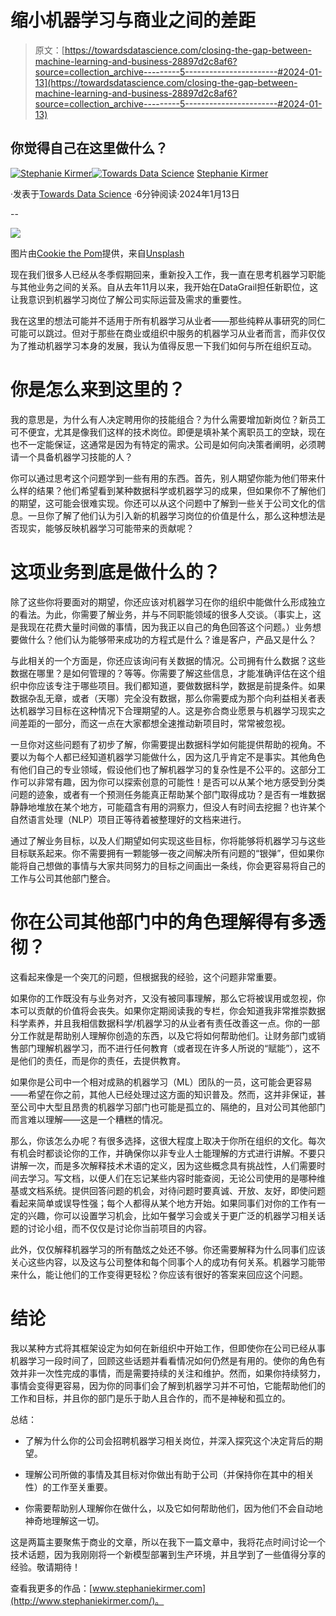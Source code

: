 # 缩小机器学习与商业之间的差距

> 原文：[https://towardsdatascience.com/closing-the-gap-between-machine-learning-and-business-28897d2c8af6?source=collection_archive---------5-----------------------#2024-01-13](https://towardsdatascience.com/closing-the-gap-between-machine-learning-and-business-28897d2c8af6?source=collection_archive---------5-----------------------#2024-01-13)

## 你觉得自己在这里做什么？

[](https://medium.com/@s.kirmer?source=post_page---byline--28897d2c8af6--------------------------------)[![Stephanie Kirmer](../Images/f9d9ef9167febde974c223dd4d8d6293.png)](https://medium.com/@s.kirmer?source=post_page---byline--28897d2c8af6--------------------------------)[](https://towardsdatascience.com/?source=post_page---byline--28897d2c8af6--------------------------------)[![Towards Data Science](../Images/a6ff2676ffcc0c7aad8aaf1d79379785.png)](https://towardsdatascience.com/?source=post_page---byline--28897d2c8af6--------------------------------) [Stephanie Kirmer](https://medium.com/@s.kirmer?source=post_page---byline--28897d2c8af6--------------------------------)

·发表于[Towards Data Science](https://towardsdatascience.com/?source=post_page---byline--28897d2c8af6--------------------------------) ·6分钟阅读·2024年1月13日

--

![](../Images/ce865e5fc1f21d87da7b64d464cb0ba0.png)

图片由[Cookie the Pom](https://unsplash.com/@cookiethepom?utm_source=medium&utm_medium=referral)提供，来自[Unsplash](https://unsplash.com/?utm_source=medium&utm_medium=referral)

现在我们很多人已经从冬季假期回来，重新投入工作，我一直在思考机器学习职能与其他业务之间的关系。自从去年11月以来，我开始在DataGrail担任新职位，这让我意识到机器学习岗位了解公司实际运营及需求的重要性。

我在这里的想法可能并不适用于所有机器学习从业者——那些纯粹从事研究的同仁可能可以跳过。但对于那些在商业或组织中服务的机器学习从业者而言，而非仅仅为了推动机器学习本身的发展，我认为值得反思一下我们如何与所在组织互动。

# **你是怎么来到这里的？**

我的意思是，为什么有人决定聘用你的技能组合？为什么需要增加新岗位？新员工可不便宜，尤其是像我们这样的技术岗位。即便是填补某个离职员工的空缺，现在也不一定能保证，这通常是因为有特定的需求。公司是如何向决策者阐明，必须聘请一个具备机器学习技能的人？

你可以通过思考这个问题学到一些有用的东西。首先，别人期望你能为他们带来什么样的结果？他们希望看到某种数据科学或机器学习的成果，但如果你不了解他们的期望，这可能会很难实现。你还可以从这个问题中了解到一些关于公司文化的信息。一旦你了解了他们认为引入新的机器学习岗位的价值是什么，那么这种想法是否现实，能够反映机器学习可能带来的贡献呢？

# 这项业务到底是做什么的？

除了这些你将要面对的期望，你还应该对机器学习在你的组织中能做什么形成独立的看法。为此，你需要了解业务，并与不同职能领域的很多人交谈。（事实上，这是我现在花费大量时间做的事情，因为我正以自己的角色回答这个问题。）业务想要做什么？他们认为能够带来成功的方程式是什么？谁是客户，产品又是什么？

与此相关的一个方面是，你还应该询问有关数据的情况。公司拥有什么数据？这些数据在哪里？是如何管理的？等等。你需要了解这些信息，才能准确评估在这个组织中你应该专注于哪些项目。我们都知道，要做数据科学，数据是前提条件。如果数据杂乱无章，或者（天哪）完全没有数据，那么你需要成为那个向利益相关者表达机器学习目标在这种情况下合理期望的人。这是弥合商业愿景与机器学习现实之间差距的一部分，而这一点在大家都想全速推动新项目时，常常被忽视。

一旦你对这些问题有了初步了解，你需要提出数据科学如何能提供帮助的视角。不要以为每个人都已经知道机器学习能做什么，因为这几乎肯定不是事实。其他角色有他们自己的专业领域，假设他们也了解机器学习的复杂性是不公平的。这部分工作可以非常有趣，因为你可以探索创意的可能性！是否可以从某个地方感受到分类问题的迹象，或者有一个预测任务能真正帮助某个部门取得成功？是否有一堆数据静静地堆放在某个地方，可能蕴含有用的洞察力，但没人有时间去挖掘？也许某个自然语言处理（NLP）项目正等待着被整理好的文档来进行。

通过了解业务目标，以及人们期望如何实现这些目标，你将能够将机器学习与这些目标联系起来。你不需要拥有一颗能够一夜之间解决所有问题的“银弹”，但如果你能将自己想做的事情与大家共同努力的目标之间画出一条线，你会更容易将自己的工作与公司其他部门整合。

# 你在公司其他部门中的角色理解得有多透彻？

这看起来像是一个突兀的问题，但根据我的经验，这个问题非常重要。

如果你的工作既没有与业务对齐，又没有被同事理解，那么它将被误用或忽视，你本可以贡献的价值将会丧失。如果你定期阅读我的专栏，你会知道我非常推崇数据科学素养，并且我相信数据科学/机器学习的从业者有责任改善这一点。你的一部分工作就是帮助别人理解你创造的东西，以及它将如何帮助他们。让财务部门或销售部门理解机器学习，而不进行任何教育（或者现在许多人所说的“赋能”），这不是他们的责任，而是你的责任，去提供教育。

如果你是公司中一个相对成熟的机器学习（ML）团队的一员，这可能会更容易——希望在你之前，其他人已经处理过这方面的知识普及。然而，这并非保证，甚至公司中大型且昂贵的机器学习部门也可能是孤立的、隔绝的，且对公司其他部门而言难以理解——这是一个糟糕的情况。

那么，你该怎么办呢？有很多选择，这很大程度上取决于你所在组织的文化。每次有机会时都谈论你的工作，并确保你以非专业人士能理解的方式进行讲解。不要只讲解一次，而是多次解释技术术语的定义，因为这些概念具有挑战性，人们需要时间去学习。写文档，以便人们在忘记某些内容时能查阅，无论公司使用的是哪种维基或文档系统。提供回答问题的机会，对待问题时要真诚、开放、友好，即使问题看起来简单或误导性强；每个人都得从某个地方开始。如果同事们对你的工作有一定的兴趣，你可以设置学习机会，比如午餐学习会或关于更广泛的机器学习相关话题的讨论小组，而不仅仅是讨论你当前项目的内容。

此外，仅仅解释机器学习的所有酷炫之处还不够。你还需要解释为什么同事们应该关心这些内容，以及这与公司整体和每个同事个人的成功有何关系。机器学习能带来什么，能让他们的工作变得更轻松？你应该有很好的答案来回应这个问题。

# 结论

我以某种方式将其框架设定为如何在新组织中开始工作，但即使你在公司已经从事机器学习一段时间了，回顾这些话题并看看情况如何仍然是有用的。使你的角色有效并非一次性完成的事情，而是需要持续的关注和维护。然而，如果你持续努力，事情会变得更容易，因为你的同事们会了解到机器学习并不可怕，它能帮助他们的工作和目标，并且你的部门是乐于助人且合作的，而不是神秘和孤立的。

总结：

+   了解为什么你的公司会招聘机器学习相关岗位，并深入探究这个决定背后的期望。

+   理解公司所做的事情及其目标对你做出有助于公司（并保持你在其中的相关性）的工作至关重要。

+   你需要帮助别人理解你在做什么，以及它如何帮助他们，因为他们不会自动地神奇地理解这一切。

这是两篇主要聚焦于商业的文章，所以在我下一篇文章中，我将花点时间讨论一个技术话题，因为我刚刚将一个新模型部署到生产环境，并且学到了一些值得分享的经验。敬请期待！

查看我更多的作品：[www.stephaniekirmer.com](http://www.stephaniekirmer.com/)。
